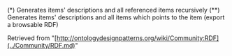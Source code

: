 (\*) Generates items' descriptions and all referenced items recursively
(\*\*) Generates items' descriptions and all items which points to the item (export a browsable RDF)





Retrieved from "[http://ontologydesignpatterns.org/wiki/Community:RDF](../Community/RDF.md)"
